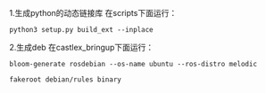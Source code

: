 1.生成python的动态链接库
在scripts下面运行：

```
python3 setup.py build_ext --inplace
```

2.生成deb
在castlex_bringup下面运行：

```
bloom-generate rosdebian --os-name ubuntu --ros-distro melodic

fakeroot debian/rules binary
```

